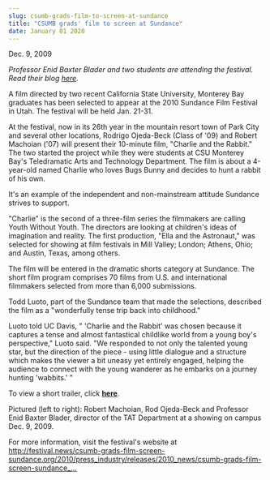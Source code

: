 ```yaml
---
slug: csumb-grads-film-to-screen-at-sundance
title: "CSUMB grads' film to screen at Sundance"
date: January 01 2020
---
```


<p>Dec. 9, 2009
</p><p><em>Professor Enid Baxter Blader and two students are attending the festival. Read their blog <a href="http://local909er.typepad.com/">here</a>.</em>
</p><p>A film directed by two recent California State University, Monterey Bay graduates has been selected to appear at the 2010 Sundance Film Festival in Utah. The festival will be held Jan. 21-31.
</p><p>At the festival, now in its 26th year in the mountain resort town of Park City and several other locations, Rodrigo Ojeda-Beck (Class of '09) and Robert Machoian ('07) will present their 10-minute film, "Charlie and the Rabbit." The two started the project while they were students at CSU Monterey Bay's Teledramatic Arts and Technology Department. The film is about a 4-year-old named Charlie who loves Bugs Bunny and decides to hunt a rabbit of his own.
</p><p>It's an example of the independent and non-mainstream attitude Sundance strives to support.
</p><p>"Charlie" is the second of a three-film series the filmmakers are calling Youth Without Youth. The directors are looking at children's ideas of imagination and reality. The first production, "Ella and the Astronaut," was selected for showing at film festivals in Mill Valley; London; Athens, Ohio; and Austin, Texas, among others.
</p><p>The film will be entered in the dramatic shorts category at Sundance. The short film program comprises 70 films from U.S. and international filmmakers selected from more than 6,000 submissions.
</p><p>Todd Luoto, part of the Sundance team that made the selections, described the film as a "wonderfully tense trip  back into childhood."
</p><p>Luoto told UC Davis, " 'Charlie and the Rabbit' was chosen because it captures a tense and almost fantastical childlike world from a young boy's perspective," Luoto said. "We responded to not only the talented young star, but the direction of the piece - using little dialogue and a structure which makes the viewer a bit uneasy yet entirely engaged, helping the audience to connect with the young wanderer as he embarks on a journey hunting 'wabbits.' "
</p><p>To view a short trailer, click <strong><a href="http://www.charlieandtherabbit.com/trailer">here</a></strong>.
</p><p>Pictured (left to right): Robert Machoian, Rod Ojeda-Beck and Professor Enid Baxter Blader, director of the TAT Department at a showing on campus Dec. 9, 2009.
</p><p>For more information, visit the festival's website at <a href="http://festival.news/csumb-grads-film-screen-sundance.org/2010/press_industry/releases/2010_news/csumb-grads-film-screen-sundance_film_festival_announces_short_film_program/" title="http://festival.news/csumb-grads-film-screen-sundance.org/2010/press_industry/releases/2010_news/csumb-grads-film-screen-sundance_film_festival_announces_short_film_program/">http://festival.news/csumb-grads-film-screen-sundance.org/2010/press_industry/releases/2010_news/csumb-grads-film-screen-sundance_...</a>
</p><p> 
</p><p><em> </em>
</p>
